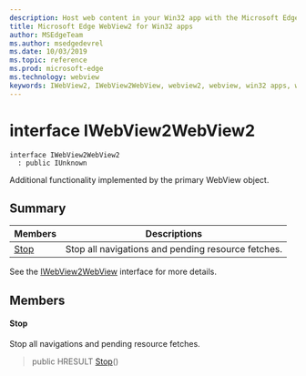 ```yaml
---
description: Host web content in your Win32 app with the Microsoft Edge WebView2 control
title: Microsoft Edge WebView2 for Win32 apps
author: MSEdgeTeam
ms.author: msedgedevrel
ms.date: 10/03/2019
ms.topic: reference
ms.prod: microsoft-edge
ms.technology: webview
keywords: IWebView2, IWebView2WebView, webview2, webview, win32 apps, win32, edge
---
```


# interface IWebView2WebView2 

```
interface IWebView2WebView2
  : public IUnknown
```

Additional functionality implemented by the primary WebView object.

## Summary

 Members                        | Descriptions
--------------------------------|---------------------------------------------
[Stop](#stop) | Stop all navigations and pending resource fetches.

See the [IWebView2WebView](IWebView2WebView.md#iwebview2webview) interface for more details.

## Members

#### Stop 

Stop all navigations and pending resource fetches.

> public HRESULT [Stop](#stop)()

